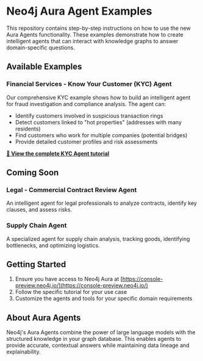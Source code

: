 # Neo4j Aura Agent Examples

This repository contains step-by-step instructions on how to use the new Aura Agents functionality. These examples demonstrate how to create intelligent agents that can interact with knowledge graphs to answer domain-specific questions.


## Available Examples

### Financial Services - Know Your Customer (KYC) Agent

Our comprehensive KYC example shows how to build an intelligent agent for fraud investigation and compliance analysis. The agent can:
- Identify customers involved in suspicious transaction rings
- Detect customers linked to "hot properties" (addresses with many residents)
- Find customers who work for multiple companies (potential bridges)
- Provide detailed customer profiles and risk assessments

**[📖 View the complete KYC Agent tutorial](./kyc-agent.md)**


## Coming Soon

### Legal - Commercial Contract Review Agent
An intelligent agent for legal professionals to analyze contracts, identify key clauses, and assess risks.

### Supply Chain Agent  
A specialized agent for supply chain analysis, tracking goods, identifying bottlenecks, and optimizing logistics.

## Getting Started

1. Ensure you have access to Neo4j Aura at [https://console-preview.neo4j.io/](https://console-preview.neo4j.io/)
2. Follow the specific tutorial for your use case
3. Customize the agents and tools for your specific domain requirements

## About Aura Agents

Neo4j's Aura Agents combine the power of large language models with the structured knowledge in your graph database. This enables agents to provide accurate, contextual answers while maintaining data lineage and explainability.
